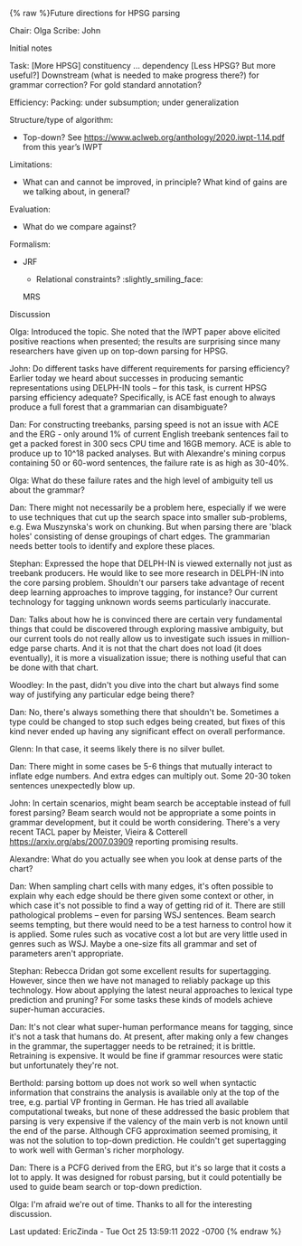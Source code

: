 {% raw %}Future directions for HPSG parsing

Chair: Olga Scribe: John

Initial notes

Task: \[More HPSG\] constituency ... dependency \[Less HPSG? But more
useful?\] Downstream (what is needed to make progress there?) for
grammar correction? For gold standard annotation?

Efficiency: Packing: under subsumption; under generalization

Structure/type of algorithm:

- Top-down? See <https://www.aclweb.org/anthology/2020.iwpt-1.14.pdf>
from this year’s IWPT

Limitations:

- What can and cannot be improved, in principle? What kind of gains
are we talking about, in general?

Evaluation:

- What do we compare against?

Formalism:

- JRF
  - Relational constraints? :slightly\_smiling\_face:
  
  MRS

Discussion

Olga: Introduced the topic. She noted that the IWPT paper above elicited
positive reactions when presented; the results are surprising since many
researchers have given up on top-down parsing for HPSG.

John: Do different tasks have different requirements for parsing
efficiency? Earlier today we heard about successes in producing semantic
representations using DELPH-IN tools – for this task, is current HPSG
parsing efficiency adequate? Specifically, is ACE fast enough to always
produce a full forest that a grammarian can disambiguate?

Dan: For constructing treebanks, parsing speed is not an issue with ACE
and the ERG - only around 1% of current English treebank sentences fail
to get a packed forest in 300 secs CPU time and 16GB memory. ACE is able
to produce up to 10^18 packed analyses. But with Alexandre's mining
corpus containing 50 or 60-word sentences, the failure rate is as high
as 30-40%.

Olga: What do these failure rates and the high level of ambiguity tell
us about the grammar?

Dan: There might not necessarily be a problem here, especially if we
were to use techniques that cut up the search space into smaller
sub-problems, e.g. Ewa Muszynska's work on chunking. But when parsing
there are 'black holes' consisting of dense groupings of chart edges.
The grammarian needs better tools to identify and explore these places.

Stephan: Expressed the hope that DELPH-IN is viewed externally not just
as treebank producers. He would like to see more research in DELPH-IN
into the core parsing problem. Shouldn't our parsers take advantage of
recent deep learning approaches to improve tagging, for instance? Our
current technology for tagging unknown words seems particularly
inaccurate.

Dan: Talks about how he is convinced there are certain very fundamental
things that could be discovered through exploring massive ambiguity, but
our current tools do not really allow us to investigate such issues in
million-edge parse charts. And it is not that the chart does not load
(it does eventually), it is more a visualization issue; there is nothing
useful that can be done with that chart.

Woodley: In the past, didn't you dive into the chart but always find
some way of justifying any particular edge being there?

Dan: No, there's always something there that shouldn't be. Sometimes a
type could be changed to stop such edges being created, but fixes of
this kind never ended up having any significant effect on overall
performance.

Glenn: In that case, it seems likely there is no silver bullet.

Dan: There might in some cases be 5-6 things that mutually interact to
inflate edge numbers. And extra edges can multiply out. Some 20-30 token
sentences unexpectedly blow up.

John: In certain scenarios, might beam search be acceptable instead of
full forest parsing? Beam search would not be appropriate a some points
in grammar development, but it could be worth considering. There's a
very recent TACL paper by Meister, Vieira & Cotterell
<https://arxiv.org/abs/2007.03909> reporting promising results.

Alexandre: What do you actually see when you look at dense parts of the
chart?

Dan: When sampling chart cells with many edges, it's often possible to
explain why each edge should be there given some context or other, in
which case it's not possible to find a way of getting rid of it. There
are still pathological problems – even for parsing WSJ sentences. Beam
search seems tempting, but there would need to be a test harness to
control how it is applied. Some rules such as vocative cost a lot but
are very little used in genres such as WSJ. Maybe a one-size fits all
grammar and set of parameters aren't appropriate.

Stephan: Rebecca Dridan got some excellent results for supertagging.
However, since then we have not managed to reliably package up this
technology. How about applying the latest neural approaches to lexical
type prediction and pruning? For some tasks these kinds of models
achieve super-human accuracies.

Dan: It's not clear what super-human performance means for tagging,
since it's not a task that humans do. At present, after making only a
few changes in the grammar, the supertagger needs to be retrained; it is
brittle. Retraining is expensive. It would be fine if grammar resources
were static but unfortunately they're not.

Berthold: parsing bottom up does not work so well when syntactic
information that constrains the analysis is available only at the top of
the tree, e.g. partial VP fronting in German. He has tried all available
computational tweaks, but none of these addressed the basic problem that
parsing is very expensive if the valency of the main verb is not known
until the end of the parse. Although CFG approximation seemed promising,
it was not the solution to top-down prediction. He couldn't get
supertagging to work well with German's richer morphology.

Dan: There is a PCFG derived from the ERG, but it's so large that it
costs a lot to apply. It was designed for robust parsing, but it could
potentially be used to guide beam search or top-down prediction.

Olga: I'm afraid we're out of time. Thanks to all for the interesting
discussion.

Last updated: EricZinda - Tue Oct 25 13:59:11 2022 -0700
{% endraw %}